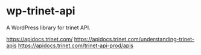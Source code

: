 # wp-trinet-api
A WordPress library for trinet API.


https://apidocs.trinet.com/
https://apidocs.trinet.com/understanding-trinet-apis
https://apidocs.trinet.com/trinet-api-prod/apis
